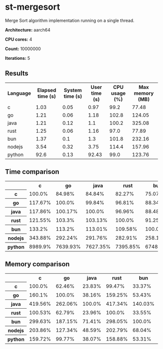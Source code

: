 # st-mergesort

Merge Sort algorithm implementation running on a single thread.

**Architecture:** aarch64

**CPU cores:** 4

**Count:** 10000000

**Iterations:** 5

## Results

<table>
  <tr>
    <th>Language</th>
    <th>Elapsed time (s)</th>
    <th>System time (s)</th>
    <th>User time (s)</th>
    <th>CPU usage (%)</th>
    <th>Max memory (MB)</th>
  </tr>
  <tr>
    <td>c</td>
    <td>1.03</td>
    <td>0.05</td>
    <td>0.97</td>
    <td>99.2</td>
    <td>77.48</td>
  </tr>
  <tr>
    <td>go</td>
    <td>1.21</td>
    <td>0.06</td>
    <td>1.18</td>
    <td>102.8</td>
    <td>124.05</td>
  </tr>
  <tr>
    <td>java</td>
    <td>1.21</td>
    <td>0.12</td>
    <td>1.1</td>
    <td>100.2</td>
    <td>325.08</td>
  </tr>
  <tr>
    <td>rust</td>
    <td>1.25</td>
    <td>0.06</td>
    <td>1.16</td>
    <td>97.0</td>
    <td>77.89</td>
  </tr>
  <tr>
    <td>bun</td>
    <td>1.37</td>
    <td>0.1</td>
    <td>1.3</td>
    <td>101.8</td>
    <td>232.16</td>
  </tr>
  <tr>
    <td>nodejs</td>
    <td>3.54</td>
    <td>0.32</td>
    <td>3.75</td>
    <td>114.4</td>
    <td>157.96</td>
  </tr>
  <tr>
    <td>python</td>
    <td>92.6</td>
    <td>0.13</td>
    <td>92.43</td>
    <td>99.0</td>
    <td>123.76</td>
  </tr>
</table>

## Time comparison

<table>
  <tr>
    <th></th>
    <th>c</th>
    <th>go</th>
    <th>java</th>
    <th>rust</th>
    <th>bun</th>
    <th>nodejs</th>
    <th>python</th>
  </tr>
  <tr>
    <th>c</th>
    <td>100.0%</td>
    <td>84.98%</td>
    <td>84.84%</td>
    <td>82.27%</td>
    <td>75.07%</td>
    <td>29.08%</td>
    <td>1.11%</td>
  </tr>
  <tr>
    <th>go</th>
    <td>117.67%</td>
    <td>100.0%</td>
    <td>99.84%</td>
    <td>96.81%</td>
    <td>88.34%</td>
    <td>34.22%</td>
    <td>1.31%</td>
  </tr>
  <tr>
    <th>java</th>
    <td>117.86%</td>
    <td>100.17%</td>
    <td>100.0%</td>
    <td>96.96%</td>
    <td>88.48%</td>
    <td>34.27%</td>
    <td>1.31%</td>
  </tr>
  <tr>
    <th>rust</th>
    <td>121.55%</td>
    <td>103.3%</td>
    <td>103.13%</td>
    <td>100.0%</td>
    <td>91.25%</td>
    <td>35.35%</td>
    <td>1.35%</td>
  </tr>
  <tr>
    <th>bun</th>
    <td>133.2%</td>
    <td>113.2%</td>
    <td>113.01%</td>
    <td>109.58%</td>
    <td>100.0%</td>
    <td>38.74%</td>
    <td>1.48%</td>
  </tr>
  <tr>
    <th>nodejs</th>
    <td>343.88%</td>
    <td>292.24%</td>
    <td>291.76%</td>
    <td>282.91%</td>
    <td>258.16%</td>
    <td>100.0%</td>
    <td>3.83%</td>
  </tr>
  <tr>
    <th>python</th>
    <td>8989.9%</td>
    <td>7639.93%</td>
    <td>7627.35%</td>
    <td>7395.85%</td>
    <td>6748.98%</td>
    <td>2614.23%</td>
    <td>100.0%</td>
  </tr>
</table>

## Memory comparison

<table>
  <tr>
    <th></th>
    <th>c</th>
    <th>go</th>
    <th>java</th>
    <th>rust</th>
    <th>bun</th>
    <th>nodejs</th>
    <th>python</th>
  </tr>
  <tr>
    <th>c</th>
    <td>100.0%</td>
    <td>62.46%</td>
    <td>23.83%</td>
    <td>99.47%</td>
    <td>33.37%</td>
    <td>49.05%</td>
    <td>62.61%</td>
  </tr>
  <tr>
    <th>go</th>
    <td>160.1%</td>
    <td>100.0%</td>
    <td>38.16%</td>
    <td>159.25%</td>
    <td>53.43%</td>
    <td>78.53%</td>
    <td>100.23%</td>
  </tr>
  <tr>
    <th>java</th>
    <td>419.56%</td>
    <td>262.06%</td>
    <td>100.0%</td>
    <td>417.34%</td>
    <td>140.03%</td>
    <td>205.81%</td>
    <td>262.68%</td>
  </tr>
  <tr>
    <th>rust</th>
    <td>100.53%</td>
    <td>62.79%</td>
    <td>23.96%</td>
    <td>100.0%</td>
    <td>33.55%</td>
    <td>49.31%</td>
    <td>62.94%</td>
  </tr>
  <tr>
    <th>bun</th>
    <td>299.63%</td>
    <td>187.15%</td>
    <td>71.41%</td>
    <td>298.05%</td>
    <td>100.0%</td>
    <td>146.98%</td>
    <td>187.59%</td>
  </tr>
  <tr>
    <th>nodejs</th>
    <td>203.86%</td>
    <td>127.34%</td>
    <td>48.59%</td>
    <td>202.79%</td>
    <td>68.04%</td>
    <td>100.0%</td>
    <td>127.63%</td>
  </tr>
  <tr>
    <th>python</th>
    <td>159.72%</td>
    <td>99.77%</td>
    <td>38.07%</td>
    <td>158.88%</td>
    <td>53.31%</td>
    <td>78.35%</td>
    <td>100.0%</td>
  </tr>
</table>
